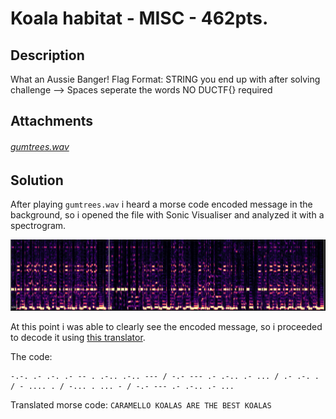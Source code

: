 # Koala habitat - MISC - 462pts.
## Description
 What an Aussie Banger!
Flag Format:
STRING you end up with after solving challenge --> Spaces seperate the words
NO DUCTF{} required

## Attachments
###### [gumtrees.wav](gumtrees.wav)

## Solution

After playing `gumtrees.wav` i heard a morse code encoded message in the background, so i opened the file with Sonic Visualiser and analyzed it with a spectrogram.

![morsecode](.imgs/morsecode.png)

At this point i was able to clearly see the encoded message, so i proceeded to decode it using [this translator](https://morsecode.world/international/translator.html).

The code:
```
-.-. .- .-. .- -- . .-.. .-.. --- / -.- --- .- .-.. .- ... / .- .-. . / - .... . / -... . ... - / -.- --- .- .-.. .- ...
```

Translated morse code:
`CARAMELLO KOALAS ARE THE BEST KOALAS`
